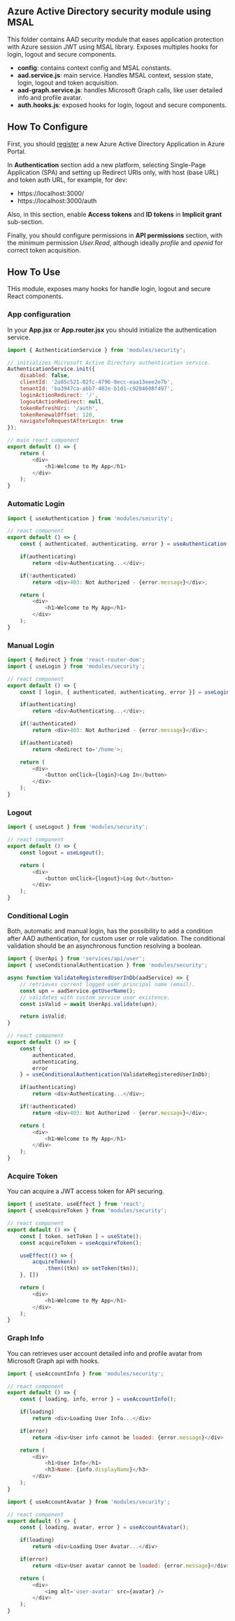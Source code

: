 ## Azure Active Directory security module using MSAL

This folder contains AAD security module that eases application protection with Azure session JWT using MSAL library.
Exposes multiples hooks for login, logout and secure components.

-   **config**: contains context config and MSAL constants.
-   **aad.service.js**: main service. Handles MSAL context, session state, login, logout and token acquisition.
-   **aad-graph.service.js**: handles Microsoft Graph calls, like user detailed info and profile avatar.
-   **auth.hooks.js**: exposed hooks for login, logout and secure components.

## How To Configure

First, you should [register](https://docs.microsoft.com/en-us/azure/active-directory/develop/quickstart-register-app) a new Azure Active Directory Application in Azure Portal.

In **Authentication** section add a new platform, selecting Single-Page Application (SPA) and setting up Redirect URIs only, with host (base URL) and token auth URL, for example, for dev:
- https://localhost:3000/
- https://localhost:3000/auth

Also, in this section, enable **Access tokens** and **ID tokens** in **Implicit grant** sub-section.

Finally, you should configure permissions in **API permissions** section, with the minimum permission _User.Read_, although ideally _profile_ and _openid_ for correct token acquisition.

## How To Use

THis module, exposes many hooks for handle login, logout and secure React components.

### App configuration

In your **App.jsx** or **App.router.jsx** you should initialize the authentication service.

```javascript
import { AuthenticationService } from 'modules/security';

// initializes Microsoft Active Directory authentication service.
AuthenticationService.init({
    disabled: false,
    clientId: '2a85c521-02fc-4796-8ecc-eaa13eee2e7b',
    tenantId: 'ba3947ca-abb7-402e-b1d1-c9284608f497',
    loginActionRedirect: '/',
    logoutActionRedirect: null,
    tokenRefreshUri: '/auth',
    tokenRenewalOffset: 120,
    navigateToRequestAfterLogin: true
});

// main react component
export default () => {
    return (
        <div>
            <h1>Welcome to My App</h1>
        </div>
    );
}
```

### Automatic Login

```javascript
import { useAuthentication } from 'modules/security';

// react component
export default () => {
    const { authenticated, authenticating, error } = useAuthentication();

    if(authenticating)
        return <div>Authenticating...</div>;

    if(!authenticated)
        return <div>403: Not Authorized - {error.message}</div>;

    return (
        <div>
            <h1>Welcome to My App</h1>
        </div>
    );
}
```

### Manual Login

```javascript
import { Redirect } from 'react-router-dom';
import { useLogin } from 'modules/security';

// react component
export default () => {
    const [ login, { authenticated, authenticating, error }] = useLogin();

    if(authenticating)
        return <div>Authenticating...</div>;

    if(!authenticated)
        return <div>403: Not Authorized - {error.message}</div>;

    if(authenticated)
        return <Redirect to='/home'>;

    return (
        <div>
            <button onClick={login}>Log In</button>
        </div>
    );
}
```

### Logout

```javascript
import { useLogout } from 'modules/security';

// react component
export default () => {
    const logout = useLogout();

    return (
        <div>
            <button onClick={logout}>Log Out</button>
        </div>
    );
}
```

### Conditional Login

Both, automatic and manual login, has the possibility to add a condition after AAD authentication, for custom user or role validation.
The conditional validation should be an asynchronous function resolving a boolean.

```javascript
import { UserApi } from 'services/api/user';
import { useConditionalAuthentication } from 'modules/security';

async function ValidateRegisteredUserInDb(aadService) => {
    // retrieves current logged user principal name (email).
    const upn = aadService.getUserName();
    // validates with custom service user existence.
    const isValid = await UserApi.validate(upn);

    return isValid;
}

// react component
export default () => {
    const {
        authenticated,
        authenticating,
        error
    } = useConditionalAuthentication(ValidateRegisteredUserInDb);

    if(authenticating)
        return <div>Authenticating...</div>;

    if(!authenticated)
        return <div>403: Not Authorized - {error.message}</div>;

    return (
        <div>
            <h1>Welcome to My App</h1>
        </div>
    );
}
```

### Acquire Token

You can acquire a JWT access token for API securing.

```javascript
import { useState, useEffect } from 'react';
import { useAcquireToken } from 'modules/security';

// react component
export default () => {
    const [ token, setToken ] = useState();
    const acquireToken = useAcquireToken();

    useEffect(() => {
        acquireToken()
            .then((tkn) => setToken(tkn));
    }, [])

    return (
        <div>
            <h1>Welcome to My App</h1>
        </div>
    );
}
```

### Graph Info

You can retrieves user account detailed info and profile avatar from Microsoft Graph api with hooks.

```javascript
import { useAccountInfo } from 'modules/security';

// react component
export default () => {
    const { loading, info, error } = useAccountInfo();

    if(loading)
        return <div>Loading User Info...</div>

    if(error)
        return <div>User info cannot be loaded: {error.message}</div>

    return (
        <div>
            <h1>User Info</h1>
            <h3>Name: {info.displayName}</h3>
        </div>
    );
}
```

```javascript
import { useAccountAvatar } from 'modules/security';

// react component
export default () => {
    const { loading, avatar, error } = useAccountAvatar();

    if(loading)
        return <div>Loading User Avatar...</div>

    if(error)
        return <div>User avatar cannot be loaded: {error.message}</div>

    return (
        <div>
            <img alt='user-avatar' src={avatar} />
        </div>
    );
}
```

